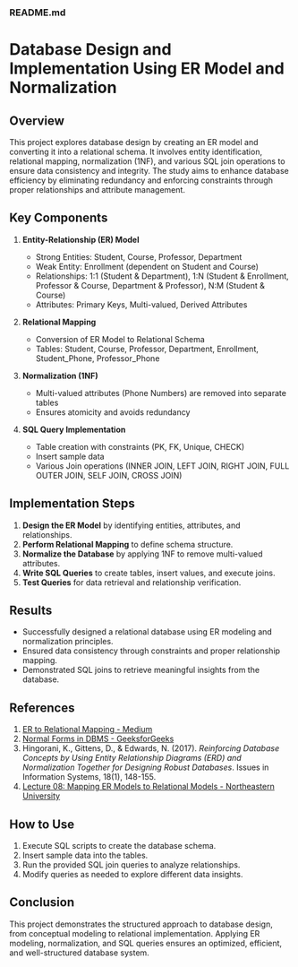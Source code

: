 ### **README.md**  

# **Database Design and Implementation Using ER Model and Normalization**  

## **Overview**  
This project explores database design by creating an ER model and converting it into a relational schema. It involves entity identification, relational mapping, normalization (1NF), and various SQL join operations to ensure data consistency and integrity. The study aims to enhance database efficiency by eliminating redundancy and enforcing constraints through proper relationships and attribute management.  

## **Key Components**  
1. **Entity-Relationship (ER) Model**  
   - Strong Entities: Student, Course, Professor, Department  
   - Weak Entity: Enrollment (dependent on Student and Course)  
   - Relationships: 1:1 (Student & Department), 1:N (Student & Enrollment, Professor & Course, Department & Professor), N:M (Student & Course)  
   - Attributes: Primary Keys, Multi-valued, Derived Attributes  

2. **Relational Mapping**  
   - Conversion of ER Model to Relational Schema  
   - Tables: Student, Course, Professor, Department, Enrollment, Student_Phone, Professor_Phone  

3. **Normalization (1NF)**  
   - Multi-valued attributes (Phone Numbers) are removed into separate tables  
   - Ensures atomicity and avoids redundancy  

4. **SQL Query Implementation**  
   - Table creation with constraints (PK, FK, Unique, CHECK)  
   - Insert sample data  
   - Various Join operations (INNER JOIN, LEFT JOIN, RIGHT JOIN, FULL OUTER JOIN, SELF JOIN, CROSS JOIN)  

## **Implementation Steps**  
1. **Design the ER Model** by identifying entities, attributes, and relationships.  
2. **Perform Relational Mapping** to define schema structure.  
3. **Normalize the Database** by applying 1NF to remove multi-valued attributes.  
4. **Write SQL Queries** to create tables, insert values, and execute joins.  
5. **Test Queries** for data retrieval and relationship verification.  

## **Results**  
- Successfully designed a relational database using ER modeling and normalization principles.  
- Ensured data consistency through constraints and proper relationship mapping.  
- Demonstrated SQL joins to retrieve meaningful insights from the database.  

## **References**  
1. [ER to Relational Mapping - Medium](https://medium.com/@kumarjai2466/er-to-relational-mapping-ac84b3c9f258)  
2. [Normal Forms in DBMS - GeeksforGeeks](https://www.geeksforgeeks.org/normal-forms-in-dbms)  
3. Hingorani, K., Gittens, D., & Edwards, N. (2017). *Reinforcing Database Concepts by Using Entity Relationship Diagrams (ERD) and Normalization Together for Designing Robust Databases*. Issues in Information Systems, 18(1), 148-155.  
4. [Lecture 08: Mapping ER Models to Relational Models - Northeastern University](https://course.ccs.neu.edu/cs3200sp18s3/ssl/lectures/lecture_08_mapping.pdf)  

## **How to Use**  
1. Execute SQL scripts to create the database schema.  
2. Insert sample data into the tables.  
3. Run the provided SQL join queries to analyze relationships.  
4. Modify queries as needed to explore different data insights.  

## **Conclusion**  
This project demonstrates the structured approach to database design, from conceptual modeling to relational implementation. Applying ER modeling, normalization, and SQL queries ensures an optimized, efficient, and well-structured database system.
